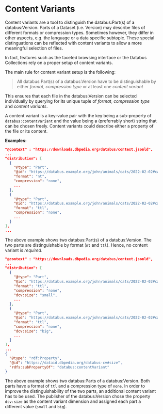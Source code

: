 # Content Variants

Content variants are a tool to distinguish the databus:Part(s) of a databus:Version. Parts of a Dataset (i.e. Version) may describe files of different formats or compression types. Sometimes however, they differ in other aspects, e.g. the language or a data specific subtopic. These special distinguations can be reflected with content variants to allow a more meaningful selection of files.

In fact, features such as the faceted browsing interface or the Databus Collections rely on a proper setup of content variants.

The main rule for content variant setup is the following:
> All databus:Part(s) of a databus:Version have to be distinguishable by either *format*, *compression type* or at least one *content variant*

This ensures that each file in the databus:Version can be selected individually by querying for its unique tuple of *format*, *compression type* and *content variants*.

A content variant is a key-value pair with the key being a sub-property of `databus:contentVariant` and the value being a (preferrably short) string that can be chosen freely. Content variants could describe either a property of the file or its content.


**Examples:**

``` json
"@context" : "https://downloads.dbpedia.org/databus/context.jsonld",
...
"distribution": [
  {
    "@type": "Part",
    "@id": "https://databus.example.org/john/animals/cats/2022-02-02#cats.nt",
    "format": "nt",
    "compression": "none",
    ...
  },
  {
    "@type": "Part",
    "@id": "https://databus.example.org/john/animals/cats/2022-02-02#cats.ttl",
    "format": "ttl",
    "compression": "none",
    ...
  }
],
...
```

The above example shows two databus:Part(s) of a databus:Version. The two parts are distinguishable by format (`nt` and `ttl`). Hence, no content variant is *required*.

``` json
"@context" : "https://downloads.dbpedia.org/databus/context.jsonld",
...
"distribution": [
  {
    "@type": "Part",
    "@id": "https://databus.example.org/john/animals/cats/2022-02-02#cats_size=small.ttl",
    "format": "ttl",
    "compression": "none",
    "dcv:size": "small",
    ...
  },
  {
    "@type": "Part",
    "@id": "https://databus.example.org/john/animals/cats/2022-02-02#cats_size=big.ttl",
    "format": "ttl",
    "compression": "none",
    "dcv:size": "big",
    ...
  }
],
...
{
  "@type": "rdf:Property",
  "@id": "https://dataid.dbpedia.org/databus-cv#size",
  "rdfs:subPropertyOf": "databus:contentVariant"
}
```

The above example shows two databus:Parts of a databus:Version. Both parts have a format of `ttl` and a compression type of `none`. In order to improve the distinguishability of the two parts, an additional content variant has to be used. The publisher of the databus:Version chose the property `dcv:size` as the content variant dimension and assigned each part a different value (`small` and `big`).



